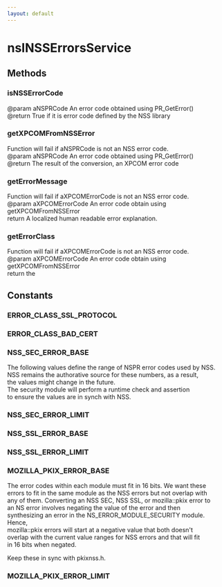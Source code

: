 ```yaml
---
layout: default
---
```


# nsINSSErrorsService #

## Methods ##

### isNSSErrorCode ###
  
 @param aNSPRCode An error code obtained using PR_GetError()  
 @return True if it is error code defined by the NSS library  
  

### getXPCOMFromNSSError ###
  
 Function will fail if aNSPRCode is not an NSS error code.  
 @param aNSPRCode An error code obtained using PR_GetError()  
 @return The result of the conversion, an XPCOM error code  
  

### getErrorMessage ###
  
 Function will fail if aXPCOMErrorCode is not an NSS error code.  
 @param aXPCOMErrorCode An error code obtain using getXPCOMFromNSSError  
 return A localized human readable error explanation.  
  

### getErrorClass ###
  
 Function will fail if aXPCOMErrorCode is not an NSS error code.  
 @param aXPCOMErrorCode An error code obtain using getXPCOMFromNSSError  
 return the   
  

## Constants ##

### ERROR_CLASS_SSL_PROTOCOL ###

### ERROR_CLASS_BAD_CERT ###

### NSS_SEC_ERROR_BASE ###
  
 The following values define the range of NSPR error codes used by NSS.  
 NSS remains the authorative source for these numbers, as a result,  
 the values might change in the future.  
 The security module will perform a runtime check and assertion  
 to ensure the values are in synch with NSS.  
  

### NSS_SEC_ERROR_LIMIT ###

### NSS_SSL_ERROR_BASE ###

### NSS_SSL_ERROR_LIMIT ###

### MOZILLA_PKIX_ERROR_BASE ###
  
The error codes within each module must fit in 16 bits. We want these  
errors to fit in the same module as the NSS errors but not overlap with  
any of them. Converting an NSS SEC, NSS SSL, or mozilla::pkix error to  
an NS error involves negating the value of the error and then  
synthesizing an error in the NS_ERROR_MODULE_SECURITY module. Hence,  
mozilla::pkix errors will start at a negative value that both doesn't  
overlap with the current value ranges for NSS errors and that will fit  
in 16 bits when negated.  
  
Keep these in sync with pkixnss.h.  
  

### MOZILLA_PKIX_ERROR_LIMIT ###
